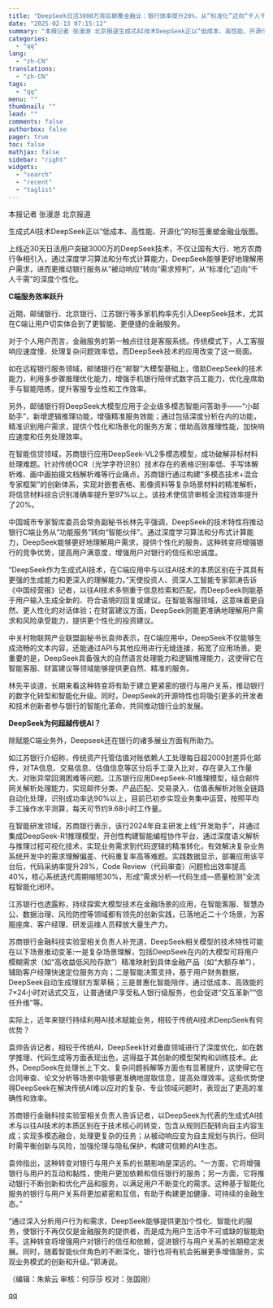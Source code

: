 ```yaml
---
title: "DeepSeek日活3000万背后颠覆金融业：银行效率提升20%，从“标准化”迈向“千人千需”"
date: "2025-02-13 07:15:12"
summary: "本报记者 张漫游 北京报道生成式AI技术DeepSeek正以“低成本、高性能、开源化”的标签重塑金融..."
categories:
  - "qq"
lang:
  - "zh-CN"
translations:
  - "zh-CN"
tags:
  - "qq"
menu: ""
thumbnail: ""
lead: ""
comments: false
authorbox: false
pager: true
toc: false
mathjax: false
sidebar: "right"
widgets:
  - "search"
  - "recent"
  - "taglist"
---
```


本报记者 张漫游 北京报道  


生成式AI技术DeepSeek正以“低成本、高性能、开源化”的标签重塑金融业版图。

上线近30天日活用户突破3000万的DeepSeek技术，不仅让国有大行、地方农商行争相引入，通过深度学习算法和分布式计算能力，DeepSeek能够更好地理解用户需求，进而更推动银行服务从“被动响应”转向“需求预判”，从“标准化”迈向“千人千需”的深度个性化。

**C端服务效率跃升**

近期，邮储银行、北京银行、江苏银行等多家机构率先引入DeepSeek技术，尤其在C端让用户切实体会到了更智能、更便捷的金融服务。

对于个人用户而言，金融服务的第一触点往往是客服系统。传统模式下，人工客服响应速度慢、处理复杂问题效率低，而DeepSeek技术的应用改变了这一局面。

如在远程银行服务领域，邮储银行在“邮智”大模型基础上，借助DeepSeek的技术能力，利用多步骤推理优化能力，增强手机银行陪伴式数字员工能力，优化座席助手与智能陪练，提升客服专业性和工作效率。

另外，邮储银行将DeepSeek大模型应用于企业级多模态智能问答助手——“小邮助手”，新增逻辑推理功能，增强精准服务效能；通过包括深度分析在内的功能，精准识别用户需求，提供个性化和场景化的服务方案；借助高效推理性能，加快响应速度和任务处理效率。

在智能信贷领域，苏商银行应用DeepSeek-VL2多模态模型，成功破解非标材料处理难题。针对传统OCR（光学字符识别）技术存在的表格识别率低、手写体解析难、画中画拍摄文档解析难等行业痛点，苏商银行通过构建“多模态技术+混合专家框架”的创新体系，实现对嵌套表格、影像资料等复杂场景材料的精准解析，将信贷材料综合识别准确率提升至97%以上。该技术使信贷审核全流程效率提升了20%。

中国城市专家智库委员会常务副秘书长林先平强调，DeepSeek的技术特性将推动银行C端业务从“功能服务”转向“智能伙伴”。通过深度学习算法和分布式计算能力，DeepSeek能够更好地理解用户需求，提供个性化的服务。这种转变将增强银行的竞争优势，提高用户满意度，增强用户对银行的信任和忠诚度。

“DeepSeek作为生成式AI技术，在C端应用中与以往AI技术的本质区别在于其具有更强的生成能力和更深入的理解能力。”天使投资人、资深人工智能专家郭涛告诉《中国经营报》记者，以往AI技术多侧重于信息检索和匹配，而DeepSeek则能基于用户输入生成全新的、符合语境的回复或建议。在智能客服领域，这意味着更自然、更人性化的对话体验；在财富建议方面，DeepSeek则能更准确地理解用户需求和风险承受能力，提供更个性化的投资建议。

中关村物联网产业联盟副秘书长袁帅表示，在C端应用中，DeepSeek不仅能够生成流畅的文本内容，还能通过API与其他应用进行无缝连接，拓宽了应用场景。更重要的是，DeepSeek具备强大的自然语言处理能力和逻辑推理能力，这使得它在智能客服、财富建议等领域能够提供更自然、精准的服务。

林先平谈道，长期来看这种转变将有助于建立更紧密的银行与用户关系，推动银行的数字化转型和智能化升级。同时，DeepSeek的开源特性也将吸引更多的开发者和技术创新者参与银行的智能化革命，共同推动银行业的发展。

**DeepSeek为何超越传统AI？**

除赋能C端业务外，Deepseek还在银行的诸多展业方面有所助力。

如江苏银行介绍称，传统资产托管估值对账依赖人工处理每日超2000封差异化邮件，对TA信息、交易信息、估值信息等区分后手工录入比对，存在录入工作量大、对账异常回溯困难等问题。江苏银行应用DeepSeek-R1推理模型，结合邮件网关解析处理能力，实现邮件分类、产品匹配、交易录入、估值表解析对账全链路自动化处理，识别成功率达90%以上，目前已初步实现业务集中运营，按照平均手工操作水平测算，每天可节约9.68小时工作量。

在智能研发领域，苏商银行表示，该行2024年自主研发上线“开发助手”，并通过集成DeepSeek-R1推理模型，开创性构建智能编程协作平台，通过深度语义解析与推理过程可视化技术，实现业务需求到代码逻辑的精准转化，有效解决复杂业务系统开发中的需求理解偏差、代码重复率高等难题。实践数据显示，部署应用该平台后，代码采纳率提升28%，Code Review（代码审查）问题检出效率提高40%，核心系统迭代周期缩短30%，形成“需求分析—代码生成—质量检测”全流程智能化闭环。

江苏银行也透露称，持续探索大模型技术在金融场景的应用，在智能客服、智慧办公、数据治理、风险防控等领域都有领先的创新实践，已落地近二十个场景，为客服座席、客户经理、研发运维人员释放大量生产力。

苏商银行金融科技实验室相关负责人补充道，DeepSeek相关模型的技术特性可能在以下场景推动变革:一是复杂场景理解，包括DeepSeek在内的大模型可将用户模糊需求（如“高收益低风险存款”）精准映射到具体金融产品（如“大额存单”），辅助客户经理快速定位服务方向；二是智能决策支持，基于用户财务数据，DeepSeek自动生成理财方案草稿；三是普惠化智能陪伴，通过低成本、高效能的7×24小时对话式交互，让普通储户享受私人银行级服务，也会促进“交互革新”“信任升维”等。

实际上，近年来银行持续利用AI技术赋能业务，相较于传统AI技术DeepSeek有何优势？

袁帅告诉记者，相较于传统AI，DeepSeek针对垂直领域进行了深度优化，如在数学推理、代码生成等方面表现出色，这得益于其创新的模型架构和训练技术。此外，DeepSeek在处理长上下文、复杂问题拆解等方面也有显著提升，这使得它在合同审查、论文分析等场景中能够更准确地提取信息，提高处理效率。这些优势使得DeepSeek在解决传统AI难以应对的复杂、专业领域问题时，表现出了更高的准确性和效率。

苏商银行金融科技实验室相关负责人告诉记者，以DeepSeek为代表的生成式AI技术与以往AI技术的本质区别在于技术核心的转变，包含从规则匹配转向自主内容生成；实现多模态融合，处理更复杂的任务；从被动响应变为自主规划与执行。但同时需平衡创新与风险，加强伦理与隐私保护，构建可信赖的AI生态。

袁帅指出，这种转变对银行与用户关系的长期影响是深远的。“一方面，它将增强银行与用户的互动和黏性，使用户更加依赖和信任银行的服务；另一方面，它将推动银行不断创新和优化产品和服务，以满足用户不断变化的需求。这种基于智能化服务的银行与用户关系将更加紧密和互信，有助于构建更加健康、可持续的金融生态。”

“通过深入分析用户行为和需求，DeepSeek能够提供更加个性化、智能化的服务，使银行不再仅仅是金融服务的提供者，而是成为用户生活中不可或缺的智能助手。这种转变将增强用户对银行的信任和依赖，促进银行与用户关系的长期稳定发展。同时，随着智能伙伴角色的不断深化，银行也将有机会拓展更多增值服务，实现业务模式的创新和升级。”郭涛说。

（编辑：朱紫云 审核：何莎莎 校对：张国刚）

[qq](https://new.qq.com/rain/a/20250213A011QG00)
